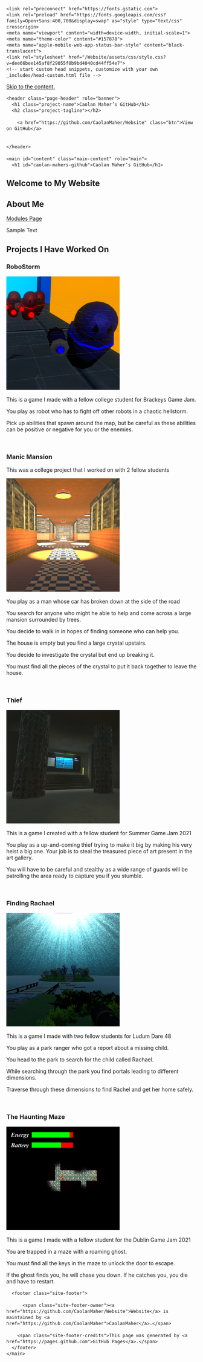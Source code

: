 <!DOCTYPE html>
<html lang="en-US">
  <head>
    <meta charset="UTF-8">

<!-- Begin Jekyll SEO tag v2.7.1 -->
<title>Caolan Maher’s GitHub | Website</title>
<meta name="generator" content="Jekyll v3.9.0" />
<meta property="og:title" content="Caolan Maher’s GitHub" />
<meta property="og:locale" content="en_US" />
<link rel="canonical" href="https://caolanmaher.github.io/Website/" />
<meta property="og:url" content="https://caolanmaher.github.io/Website/" />
<meta property="og:site_name" content="Website" />
<meta name="twitter:card" content="summary" />
<meta property="twitter:title" content="Caolan Maher’s GitHub" />
<script type="application/ld+json">
{"headline":"Caolan Maher’s GitHub","url":"https://caolanmaher.github.io/Website/","@type":"WebSite","name":"Website","@context":"https://schema.org"}</script>
<!-- End Jekyll SEO tag -->

    <link rel="preconnect" href="https://fonts.gstatic.com">
    <link rel="preload" href="https://fonts.googleapis.com/css?family=Open+Sans:400,700&display=swap" as="style" type="text/css" crossorigin>
    <meta name="viewport" content="width=device-width, initial-scale=1">
    <meta name="theme-color" content="#157878">
    <meta name="apple-mobile-web-app-status-bar-style" content="black-translucent">
    <link rel="stylesheet" href="/Website/assets/css/style.css?v=dee66bee145af8f29055f0b9bd4040cd44ff54e7">
    <!-- start custom head snippets, customize with your own _includes/head-custom.html file -->

<!-- Setup Google Analytics -->



<!-- You can set your favicon here -->
<!-- link rel="shortcut icon" type="image/x-icon" href="/Website/favicon.ico" -->

<!-- end custom head snippets -->

  </head>
  <body>
    <a id="skip-to-content" href="#content">Skip to the content.</a>

    <header class="page-header" role="banner">
      <h1 class="project-name">Caolan Maher’s GitHub</h1>
      <h2 class="project-tagline"></h2>
      
        <a href="https://github.com/CaolanMaher/Website" class="btn">View on GitHub</a>
      
      
    </header>

    <main id="content" class="main-content" role="main">
      <h1 id="caolan-mahers-github">Caolan Maher’s GitHub</h1>

<link href="style.css" rel="stylesheet" />

<h2 id="welcome-to-my-website">Welcome to My Website</h2>

<h2 id="about-me">About Me</h2>

<p><a href="modules.md">Modules Page</a></p>

<p class="red"> Sample Text </p>

<h2 id="projects-i-have-worked-on">Projects I Have Worked On</h2>

<h3 id="robostorm">RoboStorm</h3>
<p><img class="float_right_project_image" src="images/RoboStorm.png" alt="RoboStorm" width="300" height="300" /></p>

<p>This is a game I made with a fellow college student for Brackeys Game Jam.</p>
<p>You play as robot who has to fight off other robots in a chaotic hellstorm.</p>
<p>Pick up abilities that spawn around the map, but be careful as these abilities can be positive or negative for you or the enemies.</p>

<p><br class="text_space" /></p>

<h3 id="manic-mansion">Manic Mansion</h3>

<p>This was a college project that I worked on with 2 fellow students</p>
<p><img class="float_right_project_image" src="images/ManicMansion.png" alt="Manic Mansion" width="300" height="300" /></p>
<p>You play as a man whose car has broken down at the side of the road</p>
<p>You search for anyone who might he able to help and come across a large mansion surrounded by trees.</p>
<p>You decide to walk in in hopes of finding someone who can help you.</p>
<p>The house is empty but you find a large crystal upstairs.</p>
<p>You decide to investigate the crystal but end up breaking it.</p>
<p>You must find all the pieces of the crystal to put it back together to leave the house.</p>

<p><br class="text_space" /></p>

<h3 id="thief">Thief</h3>

<p><img class="float_right_project_image" src="images/Thief.png" alt="Thief" width="300" /></p>
<p>This is a game I created with a fellow student for Summer Game Jam 2021</p>
<p>You play as a up-and-coming thief trying to make it big by making his very heist a big one. Your job is to steal the treasured piece of art present in the art gallery.</p>
<p>You will have to be careful and stealthy as a wide range of guards will be patrolling the area ready to capture you if you stumble.</p>

<p><br class="text_space" /></p>

<h3 id="finding-rachael">Finding Rachael</h3>

<p><img class="float_right_project_image" src="images/FindingRachael.png" alt="Thief" width="300" /></p>
<p>This is a game I made with two fellow students for Ludum Dare 48</p>
<p>You play as a park ranger who got a report about a missing child.</p>
<p>You head to the park to search for the child called Rachael.</p>
<p>While searching through the park you find portals leading to different dimensions.</p>
<p>Traverse through these dimensions to find Rachel and get her home safely.</p>

<p><br class="text_space" /></p>

<h3 id="the-haunting-maze">The Haunting Maze</h3>

<p><img class="float_right_project_image" src="images/HauntingMaze.png" alt="Thief" width="300" /></p>
<p>This is a game I made with a fellow student for the Dublin Game Jam 2021
<p>You are trapped in a maze with a roaming ghost.</p>
<p>You must find all the keys in the maze to unlock the door to escape.</p>
<p>If the ghost finds you, he will chase you down. If he catches you, you die and have to restart.</p>
</p>


      <footer class="site-footer">
        
          <span class="site-footer-owner"><a href="https://github.com/CaolanMaher/Website">Website</a> is maintained by <a href="https://github.com/CaolanMaher">CaolanMaher</a>.</span>
        
        <span class="site-footer-credits">This page was generated by <a href="https://pages.github.com">GitHub Pages</a>.</span>
      </footer>
    </main>
  </body>
</html>
